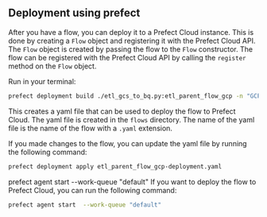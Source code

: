 ## Deployment using prefect

After you have a flow, you can deploy it to a Prefect Cloud instance. This is done by creating a `Flow` object and registering it with the Prefect Cloud API. The `Flow` object is created by passing the flow to the `Flow` constructor. The flow can be registered with the Prefect Cloud API by calling the `register` method on the `Flow` object.

Run in your terminal:

```bash
prefect deployment build ./etl_gcs_to_bq.py:etl_parent_flow_gcp -n "GCP Parameterized Flow"
```
This creates a yaml file that can be used to deploy the flow to Prefect Cloud. The yaml file is created in the `flows` directory. The name of the yaml file is the name of the flow with a `.yaml` extension.

If you made changes to the flow, you can update the yaml file by running the following command:

```bash
prefect deployment apply etl_parent_flow_gcp-deployment.yaml
```

prefect agent start  --work-queue "default"
If you want to deploy the flow to Prefect Cloud, you can run the following command:

```bash
prefect agent start  --work-queue "default"
```